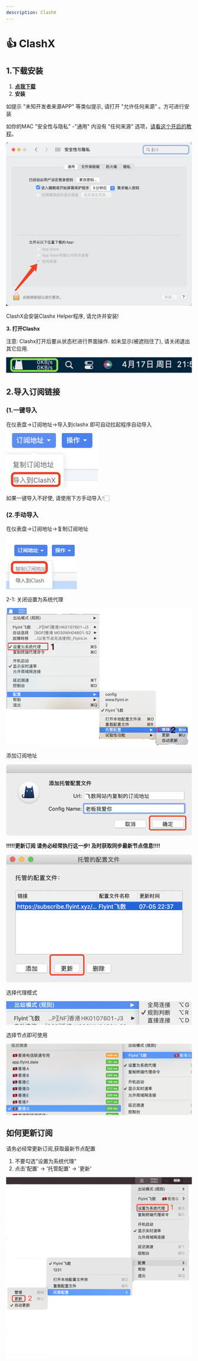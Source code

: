 ```yaml
---
description: ClashX
---
```


# 👍 ClashX

## 1.下载安装

1. ****[**点我下载** ](https://downloads.goglon.com/downloads/ClashX.dmg)****
2. &#x20;**安装**

如提示 "未知开发者来源APP" 等类似提示, 请打开 "允许任何来源" 。方可进行安装

如你的MAC  "安全性与隐私" -"通用" 内没有 "任何来源" 选项，[请看这个开启的教程](https://jingyan.baidu.com/article/6079ad0eb99aa228ff86db0a.html)。

![](<../.gitbook/assets/image (55).png>)

ClashX会安装Clashx Helper程序, 请允许并安装!



**3. 打开Clashx**

注意:  Clashx打开后要从状态栏进行界面操作. 如未显示(被遮挡住了), 请关闭退出其它应用.

![](<../.gitbook/assets/image (53).png>)

## 2.导入订阅链接

### **(1.一键导入**

在仪表盘->订阅地址->导入到clashx 即可自动拉起程序自动导入

![](<../.gitbook/assets/image (45).png>)

如果一键导入不好使, 请使用下方手动导入👇🏻



### **(2.手动导入**

&#x20;在仪表盘->订阅地址->复制订阅地址

![](<../.gitbook/assets/image (50).png>)

2-1: 关闭设置为系统代理

![](../.gitbook/assets/WeChatda989a6932bd53e68eef126eecddc1ad副本.png)

添加订阅地址

![](../.gitbook/assets/WeChat4a63c8f88a6eb917f44daa413a43689c.png)

&#x20; **!!!!!更新订阅 请务必经常执行这一步! 及时获取同步最新节点信息!!!!**

![更新订阅 请务必经常执行这一步! ](../.gitbook/assets/WeChat1c1f12bc1eff598a5ddf942b09a37bd8.png)

选择代理模式

![](../.gitbook/assets/WeChat21b5b06aab6959aab7971143f3ef4507.png)

选择节点即可使用

![](<../.gitbook/assets/image (29).png>)

## 如何更新订阅

请务必经常更新订阅,获取最新节点配置

1. 不要勾选"设置为系统代理"
2. 点击'配置' -> '托管配置' -> '更新'

![](../.gitbook/assets/clashUP.png)
